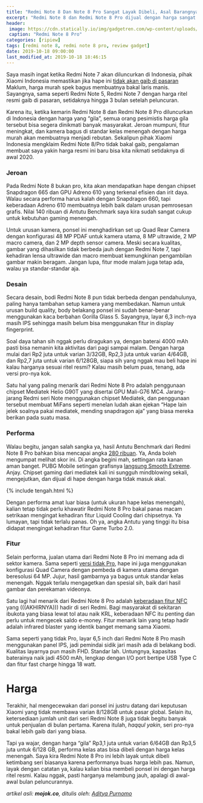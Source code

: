 ```yaml
---
title: "Redmi Note 8 Dan Note 8 Pro Sangat Layak Dibeli, Asal Barangnya Tidak Gaib"
excerpt: "Redmi Note 8 dan Redmi Note 8 Pro dijual dengan harga sangat murah untuk ukuran spek tinggi seperti itu. Rekomendasi saya, mending beli yang pro."
header:
 image: https://cdn.statically.io/img/gadgetren.com/wp-content/uploads/2019/10/Redmi-Note-8-Pro-Display.jpg
 caption: "Redmi Note 8 Pro"
categories: [ripiew]
tags: [redmi note 8, redmi note 8 pro, review gadget]
date: 2019-10-18 09:00:00
last_modified_at: 2019-10-18 18:46:15
---
```

Saya masih ingat ketika Redmi Note 7 akan diluncurkan di Indonesia, pihak Xiaomi Indonesia memastikan jika hape ini [tidak akan gaib di pasaran](https://tekno.kompas.com/read/2019/01/15/20010077/xiaomi-siapkan-sejuta-unit-redmi-note-7-agar-tak-gaib-di-pasaran) Maklum, harga murah spek bagus membuatnya bakal laris manis. Sayangnya, sama seperti Redmi Note 5, Redmi Note 7 dengan harga ritel resmi gaib di pasaran, setidaknya hingga 3 bulan setelah peluncuran.

Karena itu, ketika kemarin Redmi Note 8 dan Redmi Note 8 Pro diluncurkan di Indonesia dengan harga yang “gila”, semua orang pesimistis harga gila tersebut bisa segera dinikmati banyak masyarakat. Jeroan mumpuni, fitur meningkat, dan kamera bagus di standar kelas menengah dengan harga murah akan membuatnya menjadi rebutan. Sekalipun pihak Xiaomi Indonesia mengklaim Redmi Note 8/Pro tidak bakal gaib, pengalaman membuat saya yakin harga resmi ini baru bisa kita nikmati setidaknya di awal 2020.

### Jeroan

Pada Redmi Note 8 bukan pro, kita akan mendapatkan hape dengan chipset Snapdragon 665 dan GPU Adreno 610 yang terkenal efisien dan irit daya. Walau secara performa harus kalah dengan Snapdragon 660, tapi keberadaan Adreno 610 membuatnya lebih baik dalam urusan pemrosesan grafis. Nilai 140 ribuan di Antutu Benchmark saya kira sudah sangat cukup untuk kebutuhan gaming menengah.

Untuk urusan kamera, ponsel ini menghadirkan set up Quad Rear Camera dengan konfigurasi 48 MP PDAF untuk kamera utama, 8 MP ultrawide, 2 MP macro camera, dan 2 MP depth sensor camera. Meski secara kualitas, gambar yang dihasilkan tidak berbeda jauh dengan Redmi Note 7, tapi kehadiran lensa ultrawide dan macro membuat kemungkinan pengambilan gambar makin beragam. Jangan lupa, fitur mode malam juga tetap ada, walau ya standar-standar aja.

### Desain

Secara desain, bodi Redmi Note 8 pun tidak berbeda dengan pendahulunya, paling hanya tambahan setup kamera yang membedakan. Namun untuk urusan build quality, body belakang ponsel ini sudah benar-benar menggunakan kaca berbahan Gorilla Glass 5. Sayangnya, layar 6,3 inch-nya masih IPS sehingga masih belum bisa menggunakan fitur in display fingerprint.

Soal daya tahan sih nggak perlu diragukan ya, dengan baterai 4000 mAh pasti bisa nemanin kita aktivitas dari pagi sampai malam. Dengan harga mulai dari Rp2 juta untuk varian 3/32GB, Rp2,3 juta untuk varian 4/64GB, dan Rp2,7 juta untuk varian 6/128GB, siapa sih yang nggak mau beli hape ini kalau harganya sesuai ritel resmi? Kalau masih belum puas, tenang, ada versi pro-nya kok.

Satu hal yang paling menarik dari Redmi Note 8 Pro adalah penggunaan chipset Mediatek Helio G90T yang disertai GPU Mali-G76 MC4. Jarang-jarang Redmi seri Note menggunakan chipset Mediatek, dan penggunaan tersebut membuat MiFans seperti menelan ludah akan ejekan “Hape lain jelek soalnya pakai mediatek, mending snapdragon aja” yang biasa mereka berikan pada suatu masa.

### Performa

Walau begitu, jangan salah sangka ya, hasil Antutu Benchmark dari Redmi Note 8 Pro bahkan bisa mencapai angka [280 ribuan](https://www.kimovil.com/en/xiaomi-redmi-note-8-pro/antutu). Ya, Anda boleh mengumpat melihat skor ini. Di angka begini mah, settingan rata kanan aman banget. PUBG Mobile setingan grafisnya [langsung Smooth Extreme](https://www.catetan.pw/aplikasi/gamers-gltool-pro-with-game-turbo-game-tuner/). Anjay. Chipset gaming dari mediatek kali ini sungguh mindblowing sekali, mengejutkan, dan dijual di hape dengan harga tidak masuk akal.

{% include tengah.html %}

Dengan performa amat luar biasa (untuk ukuran hape kelas menengah), kalian tetap tidak perlu khawatir Redmi Note 8 Pro bakal panas macam setrikaan mengingat kehadiran fitur Liquid Cooling dari chipsetnya. Ya lumayan, tapi tidak terlalu panas. Oh ya, angka Antutu yang tinggi itu bisa didapat mengingat kehadiran fitur Game Turbo 2.0.

### Fitur

Selain performa, jualan utama dari Redmi Note 8 Pro ini memang ada di sektor kamera. Sama seperti [versi tidak Pro](https://mi.knoacc.org/redmi-note-8-pro-segera-rilis-harga-jual-lazada-bocor-duluan), hape ini juga menggunakan konfigurasi Quad Camera dengan pembeda di kamera utama dengan beresolusi 64 MP. Jujur, hasil gambarnya ya bagus untuk standar kelas menengah. Nggak terlalu mengagetkan dan spesial sih, baik dari hasil gambar dan perekaman videonya.

Satu lagi hal menarik dari Redmi Note 8 Pro adalah [keberadaan fitur NFC](https://mi.knoacc.org/spesifikasi-dan-harga-resmi-redmi-note-8-pro-di-indonesia) yang (((AKHIRNYA))) hadir di seri Redmi. Bagi masyarakat di sekitaran ibukota yang biasa lewat tol atau naik KRL, keberadaan NFC itu penting dan perlu untuk mengecek saldo e-money. Fitur menarik lain yang tetap hadir adalah infrared blaster yang identik banget memang sama Xiaomi.

Sama seperti yang tidak Pro, layar 6,5 inch dari Redmi Note 8 Pro masih menggunakan panel IPS, jadi pemindai sidik jari masih ada di belakang bodi. Kualitas layarnya pun masih FHD. Standar lah. Untungnya, kapasitas baterainya naik jadi 4500 mAh, lengkap dengan I/O port bertipe USB Type C dan fitur fast charge hingga 18 watt.

# Harga

Terakhir, hal mengecewakan dari ponsel ini justru datang dari keputusan Xiaomi yang tidak membawa varian 8/128GB untuk pasar global. Selain itu, ketersediaan jumlah unit dari seri Redmi Note 8 juga tidak begitu banyak untuk penjualan di bulan pertama. Karena itulah, _haqqul yakin_, seri pro-nya bakal lebih gaib dari yang biasa.

Tapi ya wajar, dengan harga “gila” Rp3,1 juta untuk varian 6/64GB dan Rp3,5 juta untuk 6/128 GB, performa kelas atas bisa dibeli dengan harga kelas menengah. Saya kira Redmi Note 8 Pro ini lebih layak untuk dibeli ketimbang seri biasanya karena performanya buas harga lebih pas. Namun, layak dengan catatan ya, kalau kalian bisa membeli ponsel ini dengan harga ritel resmi. Kalau nggak, pasti harganya melambung jauh, apalagi di awal-awal bulan peluncurannya.

_artikel asli: **mojok.co**, ditulis oleh: [Aditya Purnomo](https://mojok.co/penulis/adp/)_
